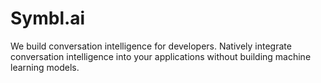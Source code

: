 # Symbl.ai

We build conversation intelligence for developers. Natively integrate conversation intelligence into your applications without building machine learning models.
